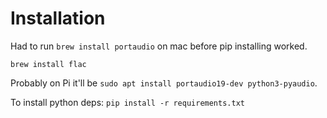 # Installation

Had to run `brew install portaudio` on mac before pip installing worked.

`brew install flac`

Probably on Pi it'll be `sudo apt install portaudio19-dev python3-pyaudio`.

To install python deps:
`pip install -r requirements.txt`

